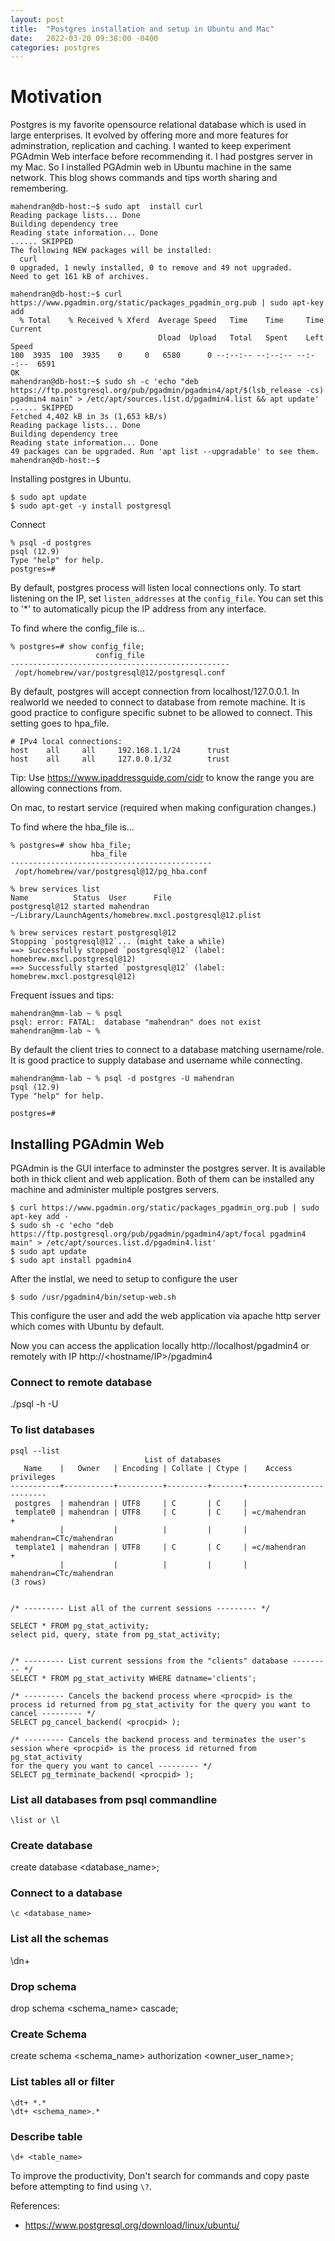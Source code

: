 ```yaml
---
layout: post
title:  "Postgres installation and setup in Ubuntu and Mac"
date:   2022-03-20 09:38:00 -0400
categories: postgres
---
```


# Motivation
Postgres is my favorite opensource relational database which is used in large enterprises.
It evolved by offering more and more features for adminstration, replication and caching.
I wanted to keep experiment PGAdmin Web interface before recommending it. I had postgres server in my Mac. So I installed PGAdmin web in Ubuntu machine in the same network. This blog shows commands and tips worth sharing and remembering. 


```
mahendran@db-host:~$ sudo apt  install curl
Reading package lists... Done
Building dependency tree       
Reading state information... Done
...... SKIPPED
The following NEW packages will be installed:
  curl
0 upgraded, 1 newly installed, 0 to remove and 49 not upgraded.
Need to get 161 kB of archives.

mahendran@db-host:~$ curl https://www.pgadmin.org/static/packages_pgadmin_org.pub | sudo apt-key add
  % Total    % Received % Xferd  Average Speed   Time    Time     Time  Current
                                 Dload  Upload   Total   Spent    Left  Speed
100  3935  100  3935    0     0   6580      0 --:--:-- --:--:-- --:--:--  6591
OK
mahendran@db-host:~$ sudo sh -c 'echo "deb https://ftp.postgresql.org/pub/pgadmin/pgadmin4/apt/$(lsb_release -cs) pgadmin4 main" > /etc/apt/sources.list.d/pgadmin4.list && apt update'
...... SKIPPED
Fetched 4,402 kB in 3s (1,653 kB/s)                           
Reading package lists... Done
Building dependency tree       
Reading state information... Done
49 packages can be upgraded. Run 'apt list --upgradable' to see them.
mahendran@db-host:~$ 
```

Installing postgres in Ubuntu.
```shell
$ sudo apt update
$ sudo apt-get -y install postgresql
```



Connect
```
% psql -d postgres                          
psql (12.9)
Type "help" for help.
postgres=#
```
By default, postgres process will listen local connections only. To start listening on the IP, set `listen_addresses` at the `config_file`. You can set this to '*' to automatically picup the IP address from any interface.

To find where the config_file is...
```
% postgres=# show config_file;
                   config_file                   
-------------------------------------------------
 /opt/homebrew/var/postgresql@12/postgresql.conf
```


By default, postgres will accept connection from localhost/127.0.0.1. In realworld we needed to connect to database from remote machine. It is good practice to configure specific subnet to be allowed to connect. This setting goes to hpa_file.


```
# IPv4 local connections:
host    all     all     192.168.1.1/24      trust
host 	all		all		127.0.0.1/32		trust
```

  Tip: Use https://www.ipaddressguide.com/cidr to know the range you are allowing connections from.

On mac, to restart service (required when making configuration changes.)

To find where the hba_file is...
```
% postgres=# show hba_file;
                  hba_file                   
---------------------------------------------
 /opt/homebrew/var/postgresql@12/pg_hba.conf
```


```
% brew services list                  
Name          Status  User      File
postgresql@12 started mahendran ~/Library/LaunchAgents/homebrew.mxcl.postgresql@12.plist
```


```
% brew services restart postgresql@12               
Stopping `postgresql@12`... (might take a while)
==> Successfully stopped `postgresql@12` (label: homebrew.mxcl.postgresql@12)
==> Successfully started `postgresql@12` (label: homebrew.mxcl.postgresql@12)

```

Frequent issues and tips:
```
mahendran@mm-lab ~ % psql 
psql: error: FATAL:  database "mahendran" does not exist
mahendran@mm-lab ~ %
```
By default the client tries to connect to a database matching username/role.
It is good practice to supply database and username while connecting.
```
mahendran@mm-lab ~ % psql -d postgres -U mahendran
psql (12.9)
Type "help" for help.

postgres=#
```


## Installing PGAdmin Web
PGAdmin is the GUI interface to adminster the postgres server. It is available both in thick client and web application.
Both of them can be installed any machine and administer multiple postgres servers.

```shell
$ curl https://www.pgadmin.org/static/packages_pgadmin_org.pub | sudo apt-key add -
$ sudo sh -c 'echo "deb https://ftp.postgresql.org/pub/pgadmin/pgadmin4/apt/focal pgadmin4 main" > /etc/apt/sources.list.d/pgadmin4.list' 
$ sudo apt update
$ sudo apt install pgadmin4 
```
After the instlal, we need to setup to configure the user
```shell
$ sudo /usr/pgadmin4/bin/setup-web.sh 
```
This configure the user and add the web application via apache http server which comes with Ubuntu by default.


Now you can access the application locally http://localhost/pgadmin4 or remotely with IP http://<hostname/IP>/pgadmin4


### Connect to remote database
./psql -h <host> -U <user> <database>

### To  list databases
```
psql --list
                              List of databases
   Name    |   Owner   | Encoding | Collate | Ctype |    Access privileges    
-----------+-----------+----------+---------+-------+-------------------------
 postgres  | mahendran | UTF8     | C       | C     | 
 template0 | mahendran | UTF8     | C       | C     | =c/mahendran           +
           |           |          |         |       | mahendran=CTc/mahendran
 template1 | mahendran | UTF8     | C       | C     | =c/mahendran           +
           |           |          |         |       | mahendran=CTc/mahendran
(3 rows)


```
```
/* --------- List all of the current sessions --------- */ 

SELECT * FROM pg_stat_activity;
select pid, query, state from pg_stat_activity;


/* --------- List current sessions from the "clients" database --------- */ 
SELECT * FROM pg_stat_activity WHERE datname='clients';

/* --------- Cancels the backend process where <procpid> is the process id returned from pg_stat_activity for the query you want to cancel --------- */ 
SELECT pg_cancel_backend( <procpid> );

/* --------- Cancels the backend process and terminates the user's session where <procpid> is the process id returned from pg_stat_activity 
for the query you want to cancel --------- */ 
SELECT pg_terminate_backend( <procpid> );
```


### List all databases from psql commandline
```
\list or \l
```

### Create database
create database <database_name>;


### Connect to a database
```
\c <database_name>
```

###  List all the schemas
\dn+

###  Drop schema
drop schema <schema_name> cascade;

###  Create Schema
create schema <schema_name> authorization <owner_user_name>;


### List tables all or filter
```
\dt+ *.*
\dt+ <schema_name>.*
```

### Describe table
```
\d+ <table_name>
```

To improve the productivity, Don't search for commands and copy paste before attempting to find using `\?`.



References:
- https://www.postgresql.org/download/linux/ubuntu/